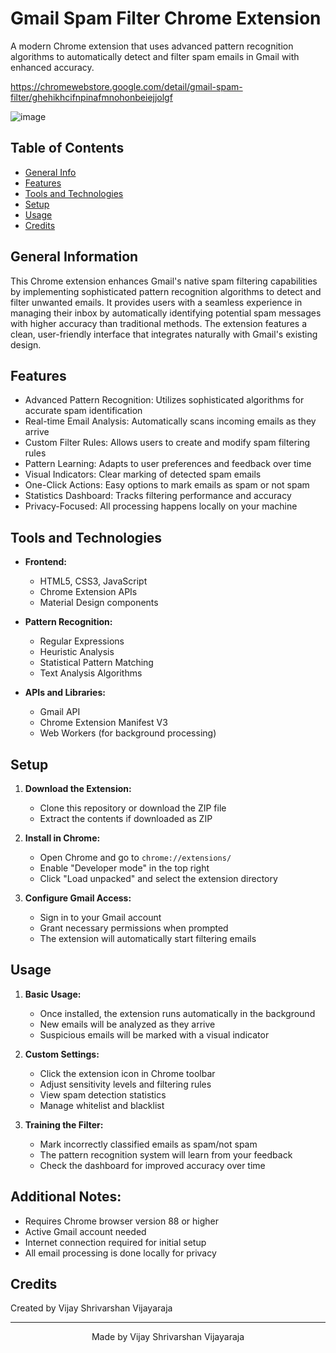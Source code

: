 # Gmail Spam Filter Chrome Extension
A modern Chrome extension that uses advanced pattern recognition algorithms to automatically detect and filter spam emails in Gmail with enhanced accuracy.

https://chromewebstore.google.com/detail/gmail-spam-filter/ghehikhcifnpinafmnohonbeiejjolgf

![image](https://github.com/user-attachments/assets/05ce9e5f-e6a4-4c74-a0f2-8fd467bd26b9)

## Table of Contents
* [General Info](#general-information)
* [Features](#features)
* [Tools and Technologies](#tools-and-technologies)
* [Setup](#setup)
* [Usage](#usage)
* [Credits](#credits)

## General Information
This Chrome extension enhances Gmail's native spam filtering capabilities by implementing sophisticated pattern recognition algorithms to detect and filter unwanted emails. It provides users with a seamless experience in managing their inbox by automatically identifying potential spam messages with higher accuracy than traditional methods. The extension features a clean, user-friendly interface that integrates naturally with Gmail's existing design.

## Features
* Advanced Pattern Recognition: Utilizes sophisticated algorithms for accurate spam identification
* Real-time Email Analysis: Automatically scans incoming emails as they arrive
* Custom Filter Rules: Allows users to create and modify spam filtering rules
* Pattern Learning: Adapts to user preferences and feedback over time
* Visual Indicators: Clear marking of detected spam emails
* One-Click Actions: Easy options to mark emails as spam or not spam
* Statistics Dashboard: Tracks filtering performance and accuracy
* Privacy-Focused: All processing happens locally on your machine

## Tools and Technologies
* **Frontend:**
  - HTML5, CSS3, JavaScript
  - Chrome Extension APIs
  - Material Design components

* **Pattern Recognition:**
  - Regular Expressions
  - Heuristic Analysis
  - Statistical Pattern Matching
  - Text Analysis Algorithms

* **APIs and Libraries:**
  - Gmail API
  - Chrome Extension Manifest V3
  - Web Workers (for background processing)

## Setup

1. **Download the Extension:**
   - Clone this repository or download the ZIP file
   - Extract the contents if downloaded as ZIP

2. **Install in Chrome:**
   - Open Chrome and go to `chrome://extensions/`
   - Enable "Developer mode" in the top right
   - Click "Load unpacked" and select the extension directory

3. **Configure Gmail Access:**
   - Sign in to your Gmail account
   - Grant necessary permissions when prompted
   - The extension will automatically start filtering emails

## Usage

1. **Basic Usage:**
   - Once installed, the extension runs automatically in the background
   - New emails will be analyzed as they arrive
   - Suspicious emails will be marked with a visual indicator

2. **Custom Settings:**
   - Click the extension icon in Chrome toolbar
   - Adjust sensitivity levels and filtering rules
   - View spam detection statistics
   - Manage whitelist and blacklist

3. **Training the Filter:**
   - Mark incorrectly classified emails as spam/not spam
   - The pattern recognition system will learn from your feedback
   - Check the dashboard for improved accuracy over time

## Additional Notes:
* Requires Chrome browser version 88 or higher
* Active Gmail account needed
* Internet connection required for initial setup
* All email processing is done locally for privacy

## Credits

Created by Vijay Shrivarshan Vijayaraja  

---

<div align="center">
Made by Vijay Shrivarshan Vijayaraja
</div>
